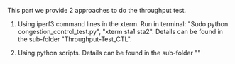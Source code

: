 This part we provide 2 approaches to do the throughput test.

1. Using iperf3 command lines in the xterm.
   Run in terminal: "Sudo python congestion_control_test.py", "xterm sta1 sta2".
   Details can be found in the sub-folder "Throughput-Test_CTL".

2. Using python scripts.
   Details can be found in the sub-folder ""
